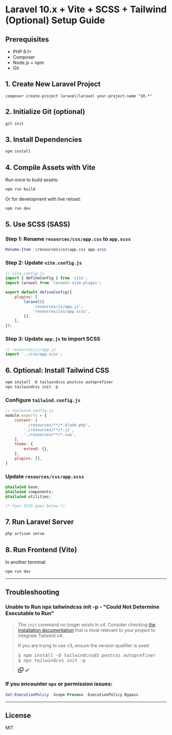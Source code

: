 
# Laravel 10.x + Vite + SCSS + Tailwind (Optional) Setup Guide

## Prerequisites

- PHP 8.1+
- Composer
- Node.js + npm
- Git

## 1. Create New Laravel Project

```Visual Studio Cmnd, Git Bash and etc
composer create-project laravel/laravel your-project-name "10.*"
```

## 2. Initialize Git (optional)

```powershell
git init
```

## 3. Install Dependencies

```powershell
npm install
```

## 4. Compile Assets with Vite

Run once to build assets:

```powershell
npm run build
```

Or for development with live reload:

```powershell
npm run dev
```

## 5. Use SCSS (SASS)

### Step 1: Rename `resources/css/app.css` to `app.scss`

```powershell
Rename-Item .\resources\css\app.css app.scss
```

### Step 2: Update `vite.config.js`

```js
// vite.config.js
import { defineConfig } from 'vite';
import laravel from 'laravel-vite-plugin';

export default defineConfig({
    plugins: [
        laravel([
            'resources/js/app.js',
            'resources/css/app.scss',
        ]),
    ],
});
```

### Step 3: Update `app.js` to import SCSS

```js
// resources/js/app.js
import '../css/app.scss';
```

## 6. Optional: Install Tailwind CSS

```powershell
npm install -D tailwindcss postcss autoprefixer
npx tailwindcss init -p
```

### Configure `tailwind.config.js`

```js
// tailwind.config.js
module.exports = {
    content: [
        './resources/**/*.blade.php',
        './resources/**/*.js',
        './resources/**/*.vue',
    ],
    theme: {
        extend: {},
    },
    plugins: [],
}
```

### Update `resources/css/app.scss`

```scss
@tailwind base;
@tailwind components;
@tailwind utilities;

/* Your SCSS goes below */
```

## 7. Run Laravel Server

```powershell
php artisan serve
```

## 8. Run Frontend (Vite)

In another terminal:

```powershell
npm run dev
```

---

## Troubleshooting

### Unable to Run npx tailwindcss init -p - "Could Not Determine Executable to Run"

<blockquote>
<p dir="auto">The <code class="notranslate">init</code> command no longer exists in v4. Consider checking <a href="https://tailwindcss.com/docs/installation/using-vite" rel="nofollow">the installation documentation</a> that is most relevant to your project to integrate Tailwind v4.</p>
<p dir="auto">If you are trying to use v3, ensure the version qualifier is used:</p>
<div class="highlight highlight-source-shell notranslate position-relative overflow-auto" dir="auto"><pre class="notranslate">$ npm install -D tailwindcss@3 postcss autoprefixer
$ npx tailwindcss init -p</pre><div class="zeroclipboard-container position-absolute right-0 top-0">
    <clipboard-copy aria-label="Copy" class="ClipboardButton btn js-clipboard-copy m-2 p-0" data-copy-feedback="Copied!" data-tooltip-direction="w" value="$ npm install -D tailwindcss@3 postcss autoprefixer
$ npx tailwindcss init -p" tabindex="0" role="button" style="display: inherit;">
      <svg aria-hidden="true" height="16" viewBox="0 0 16 16" version="1.1" width="16" data-view-component="true" class="octicon octicon-copy js-clipboard-copy-icon m-2">
    <path d="M0 6.75C0 5.784.784 5 1.75 5h1.5a.75.75 0 0 1 0 1.5h-1.5a.25.25 0 0 0-.25.25v7.5c0 .138.112.25.25.25h7.5a.25.25 0 0 0 .25-.25v-1.5a.75.75 0 0 1 1.5 0v1.5A1.75 1.75 0 0 1 9.25 16h-7.5A1.75 1.75 0 0 1 0 14.25Z"></path><path d="M5 1.75C5 .784 5.784 0 6.75 0h7.5C15.216 0 16 .784 16 1.75v7.5A1.75 1.75 0 0 1 14.25 11h-7.5A1.75 1.75 0 0 1 5 9.25Zm1.75-.25a.25.25 0 0 0-.25.25v7.5c0 .138.112.25.25.25h7.5a.25.25 0 0 0 .25-.25v-7.5a.25.25 0 0 0-.25-.25Z"></path>
</svg>
      <svg aria-hidden="true" height="16" viewBox="0 0 16 16" version="1.1" width="16" data-view-component="true" class="octicon octicon-check js-clipboard-check-icon color-fg-success d-none m-2">
    <path d="M13.78 4.22a.75.75 0 0 1 0 1.06l-7.25 7.25a.75.75 0 0 1-1.06 0L2.22 9.28a.751.751 0 0 1 .018-1.042.751.751 0 0 1 1.042-.018L6 10.94l6.72-6.72a.75.75 0 0 1 1.06 0Z"></path>
</svg>
    </clipboard-copy>
  </div></div>
</blockquote>

### If you encounter `npx` or permission issues:

```powershell
Set-ExecutionPolicy -Scope Process -ExecutionPolicy Bypass
```


---

## License

MIT
